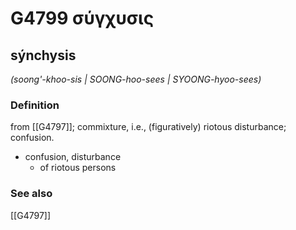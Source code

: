 # G4799 σύγχυσις

## sýnchysis

_(soong'-khoo-sis | SOONG-hoo-sees | SYOONG-hyoo-sees)_

### Definition

from [[G4797]]; commixture, i.e., (figuratively) riotous disturbance; confusion.

- confusion, disturbance
  - of riotous persons

### See also

[[G4797]]

